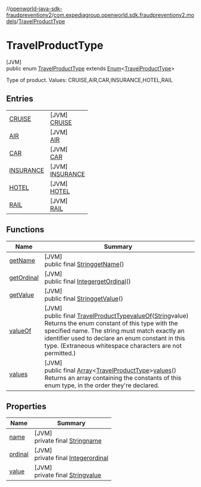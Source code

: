 //[openworld-java-sdk-fraudpreventionv2](../../../index.md)/[com.expediagroup.openworld.sdk.fraudpreventionv2.models](../index.md)/[TravelProductType](index.md)

# TravelProductType

[JVM]\
public enum [TravelProductType](index.md) extends [Enum](https://docs.oracle.com/javase/8/docs/api/java/lang/Enum.html)&lt;[TravelProductType](index.md)&gt;

Type of product. Values: CRUISE,AIR,CAR,INSURANCE,HOTEL,RAIL

## Entries

| | |
|---|---|
| [CRUISE](-c-r-u-i-s-e/index.md) | [JVM]<br>[CRUISE](-c-r-u-i-s-e/index.md) |
| [AIR](-a-i-r/index.md) | [JVM]<br>[AIR](-a-i-r/index.md) |
| [CAR](-c-a-r/index.md) | [JVM]<br>[CAR](-c-a-r/index.md) |
| [INSURANCE](-i-n-s-u-r-a-n-c-e/index.md) | [JVM]<br>[INSURANCE](-i-n-s-u-r-a-n-c-e/index.md) |
| [HOTEL](-h-o-t-e-l/index.md) | [JVM]<br>[HOTEL](-h-o-t-e-l/index.md) |
| [RAIL](-r-a-i-l/index.md) | [JVM]<br>[RAIL](-r-a-i-l/index.md) |

## Functions

| Name | Summary |
|---|---|
| [getName](index.md#-1544332150%2FFunctions%2F-1883119931) | [JVM]<br>public final [String](https://docs.oracle.com/javase/8/docs/api/java/lang/String.html)[getName](index.md#-1544332150%2FFunctions%2F-1883119931)() |
| [getOrdinal](index.md#-35076492%2FFunctions%2F-1883119931) | [JVM]<br>public final [Integer](https://docs.oracle.com/javase/8/docs/api/java/lang/Integer.html)[getOrdinal](index.md#-35076492%2FFunctions%2F-1883119931)() |
| [getValue](get-value.md) | [JVM]<br>public final [String](https://docs.oracle.com/javase/8/docs/api/java/lang/String.html)[getValue](get-value.md)() |
| [valueOf](value-of.md) | [JVM]<br>public final [TravelProductType](index.md)[valueOf](value-of.md)([String](https://docs.oracle.com/javase/8/docs/api/java/lang/String.html)value)<br>Returns the enum constant of this type with the specified name. The string must match exactly an identifier used to declare an enum constant in this type. (Extraneous whitespace characters are not permitted.) |
| [values](values.md) | [JVM]<br>public final [Array](https://kotlinlang.org/api/latest/jvm/stdlib/kotlin/-array/index.html)&lt;[TravelProductType](index.md)&gt;[values](values.md)()<br>Returns an array containing the constants of this enum type, in the order they're declared. |

## Properties

| Name | Summary |
|---|---|
| [name](../-verification-type/_3_-d-s/index.md#-372974862%2FProperties%2F-1883119931) | [JVM]<br>private final [String](https://docs.oracle.com/javase/8/docs/api/java/lang/String.html)[name](../-verification-type/_3_-d-s/index.md#-372974862%2FProperties%2F-1883119931) |
| [ordinal](../-verification-type/_3_-d-s/index.md#-739389684%2FProperties%2F-1883119931) | [JVM]<br>private final [Integer](https://docs.oracle.com/javase/8/docs/api/java/lang/Integer.html)[ordinal](../-verification-type/_3_-d-s/index.md#-739389684%2FProperties%2F-1883119931) |
| [value](-r-a-i-l/index.md#303921059%2FProperties%2F-1883119931) | [JVM]<br>private final [String](https://docs.oracle.com/javase/8/docs/api/java/lang/String.html)[value](-r-a-i-l/index.md#303921059%2FProperties%2F-1883119931) |

